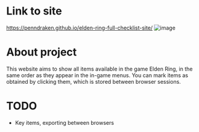 # Link to site
https://penndraken.github.io/elden-ring-full-checklist-site/
![image](https://github.com/user-attachments/assets/c576ea11-b622-44d7-997e-195d18ec621f)

# About project
This website aims to show all items available in the game Elden Ring, in the same order as they appear in the in-game menus. You can mark items as obtained by clicking them, which is stored between browser sessions.

# TODO
- Key items, exporting between browsers
